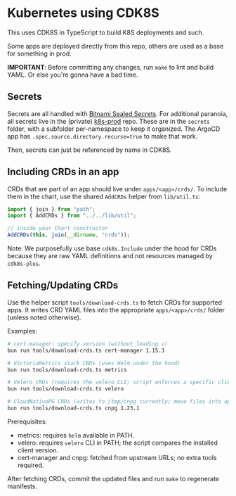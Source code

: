 # Kubernetes using CDK8S

This uses CDK8S in TypeScript to build K8S deployments and such.

Some apps are deployed directly from this repo, others are used as a base for something in prod.

**IMPORTANT**: Before committing any changes, run `make` to lint and build YAML. Or else
you're gonna have a bad time.

## Secrets

Secrets are all handled with [Bitnami Sealed Secrets](https://github.com/bitnami-labs/sealed-secrets). For additional paranoia, all secrets live in the (private)
[k8s-prod](https://github.com/bjschafer/k8s-prod) repo. These are in the `secrets` folder, with a subfolder per-namespace to keep it organized. The ArgoCD app
has `.spec.source.directory.recurse=true` to make that work.

Then, secrets can just be referenced by name in CDK8S.

## Including CRDs in an app

CRDs that are part of an app should live under `apps/<app>/crds/`. To include them in the chart, use the shared `AddCRDs` helper from `lib/util.ts`:

```ts
import { join } from "path";
import { AddCRDs } from "../../lib/util";

// inside your Chart constructor
AddCRDs(this, join(__dirname, "crds"));
```

Note: We purposefully use base `cdk8s.Include` under the hood for CRDs because they are raw YAML definitions and not resources managed by `cdk8s-plus`.

## Fetching/Updating CRDs

Use the helper script `tools/download-crds.ts` to fetch CRDs for supported apps. It writes CRD YAML files into the appropriate `apps/<app>/crds/` folder (unless noted otherwise).

Examples:

```bash
# cert-manager: specify version (without leading v)
bun run tools/download-crds.ts cert-manager 1.15.3

# VictoriaMetrics stack CRDs (uses Helm under the hood)
bun run tools/download-crds.ts metrics

# Velero CRDs (requires the velero CLI; script enforces a specific client version)
bun run tools/download-crds.ts velero

# CloudNativePG CRDs (writes to /tmp/cnpg currently; move files into apps/postgres/crds as needed)
bun run tools/download-crds.ts cnpg 1.23.1
```

Prerequisites:

- metrics: requires `helm` available in PATH.
- velero: requires `velero` CLI in PATH; the script compares the installed client version.
- cert-manager and cnpg: fetched from upstream URLs; no extra tools required.

After fetching CRDs, commit the updated files and run `make` to regenerate manifests.
